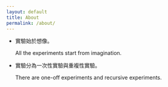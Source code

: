 ```yaml
---
layout: default
title: About
permalink: /about/
---
```


- 實驗始於想像。

    All the experiments start from imagination.

- 實驗分為一次性實驗與重複性實驗。

    There are one-off experiments and recursive experiments.
